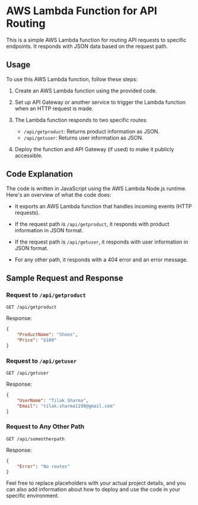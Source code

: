 # AWS Lambda Function for API Routing

This is a simple AWS Lambda function for routing API requests to specific endpoints. It responds with JSON data based on the request path.

## Usage

To use this AWS Lambda function, follow these steps:

1. Create an AWS Lambda function using the provided code.

2. Set up API Gateway or another service to trigger the Lambda function when an HTTP request is made.

3. The Lambda function responds to two specific routes:

   - `/api/getproduct`: Returns product information as JSON.
   - `/api/getuser`: Returns user information as JSON.

4. Deploy the function and API Gateway (if used) to make it publicly accessible.

## Code Explanation

The code is written in JavaScript using the AWS Lambda Node.js runtime. Here's an overview of what the code does:

- It exports an AWS Lambda function that handles incoming events (HTTP requests).

- If the request path is `/api/getproduct`, it responds with product information in JSON format.

- If the request path is `/api/getuser`, it responds with user information in JSON format.

- For any other path, it responds with a 404 error and an error message.

## Sample Request and Response

### Request to `/api/getproduct`

```
GET /api/getproduct
```

Response:

```json
{
    "ProductName": "Shoes",
    "Price": "$100"
}
```

### Request to `/api/getuser`

```
GET /api/getuser
```

Response:

```json
{
    "UserName": "Tilak Sharma",
    "Email": "tilak.sharma1198@gmail.com"
}
```

### Request to Any Other Path

```
GET /api/someotherpath
```

Response:

```json
{
    "Error": "No routes"
}
```

Feel free to replace placeholders with your actual project details, and you can also add information about how to deploy and use the code in your specific environment.
